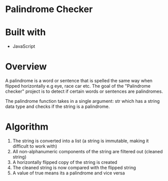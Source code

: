 # Palindrome Checker

# Built with
- JavaScript

# Overview

A palindrome is a word or sentence that is spelled the same way when flipped horizontally e.g eye, race car etc.
The goal of the "Palindrome checker" project is to detect if certain words or sentences are palindromes.

The palindrome function takes in a single argument: str which has a string data type and checks if the string is a 
palindrome.


# Algorithm

1. The string is converted into a list (a string is immutable, making it difficult to work with)
2. All non-alphanumeric components of the string are filtered out (cleaned string)
3. A horizontally flipped copy of the string is created
4. The cleaned string is now compared with the flipped string
5. A value of true means its a palindrome and vice versa
